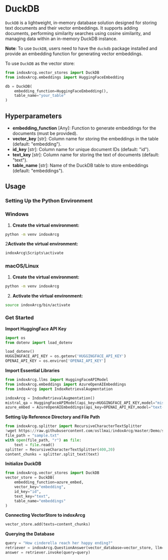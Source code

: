 # DuckDB

`DuckDB` is a lightweight, in-memory database solution designed for storing text documents and their vector embeddings. It supports adding documents, performing similarity searches using cosine similarity, and managing data within an in-memory DuckDB instance.

**Note**: To use `DuckDB`, users need to have the `duckdb` package installed and provide an embedding function for generating vector embeddings.

To use `DuckDB` as the vector store:

```python
from indoxArcg.vector_stores import DuckDB
from indoxArcg.embeddings import HuggingFaceEmbedding

db = DuckDB(
    embedding_function=HuggingFaceEmbedding(),
    table_name="your_table"
)
```

## Hyperparameters

- **embedding_function** [Any]: Function to generate embeddings for the documents (must be provided).
- **vector_key** [str]: Column name for storing the embeddings in the table (default: "embedding").
- **id_key** [str]: Column name for unique document IDs (default: "id").
- **text_key** [str]: Column name for storing the text of documents (default: "text").
- **table_name** [str]: Name of the DuckDB table to store embeddings (default: "embeddings").

## Usage

### Setting Up the Python Environment

### Windows

1. **Create the virtual environment:**

```bash
python -m venv indoxArcg
```

2**Activate the virtual environment:**

```bash
indoxArcg\Scripts\activate
```

### macOS/Linux

1. **Create the virtual environment:**

```bash
python -m venv indoxArcg
```

2. **Activate the virtual environment:**

```bash
source indoxArcg/bin/activate
```

### Get Started

**Import HuggingFace API Key**

```python
import os
from dotenv import load_dotenv

load_dotenv()
HUGGINGFACE_API_KEY = os.getenv('HUGGINGFACE_API_KEY')
OPENAI_API_KEY = os.environ['OPENAI_API_KEY']
```

**Import Essential Libraries**

```python
from indoxArcg.llms import HuggingFaceAPIModel
from indoxArcg.embeddings import AzureOpenAIEmbeddings
from indoxArcg import IndoxRetrievalAugmentation

indoxArcg = IndoxRetrievalAugmentation()
mistral_qa = HuggingFaceAPIModel(api_key=HUGGINGFACE_API_KEY,model="mistralai/Mistral-7B-Instruct-v0.2")
azure_embed = AzureOpenAIEmbeddings(api_key=OPENAI_API_KEY,model="text-embedding-3-small")
```

**Setting Up Reference Directory and File Path**

```python
from indoxArcg.splitter import RecursiveCharacterTextSplitter
!wget https://raw.githubusercontent.com/osllmai/indoxArcg/master/Demo/sample.txt
file_path = "sample.txt"
with open(file_path, "r") as file:
    text = file.read()
splitter = RecursiveCharacterTextSplitter(400,20)
content_chunks = splitter.split_text(text)
```

**Initialize DuckDB**

```python
from indoxArcg.vector_stores import DuckDB
vector_store = DuckDB(
    embedding_function=azure_embed,
    vector_key="embedding",
    id_key="id",
    text_key="text",
    table_name="embeddings"
)
```

**Connecting VectorStore to indoxArcg**

```python
vector_store.add(texts=content_chunks)
```

**Querying the Database**

```python
query = "How cinderella reach her happy ending?"
retriever = indoxArcg.QuestionAnswer(vector_database=vector_store, llm=mistral_qa, top_k=5, document_relevancy_filter=True)
answer = retriever.invoke(query=query)
```
